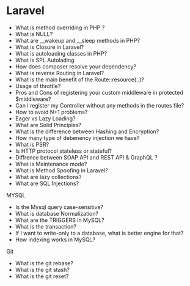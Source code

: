 # Laravel

- What is method overriding in PHP ?
- What is NULL?
- What are __wakeup and __sleep methods in PHP?
- What is Closure in Laravel?
- What is autoloading classes in PHP?
- What is SPL Autolading
- How does composer resolve your dependency?
- What is reverse Routing in Laravel?
- What is the main benefit of the Route::resource(..)?
- Usage of throttle?
- Pros and Cons of registering your custom middleware in protected $middleware?
- Can I register my Controller without any methods in the routes file?
- How to avoid N+1 problems?
- Eager vs Lazy Loading?
- What are Solid Principles?
- What is the difference between Hashing and Encryption?
- How many type of debenency injection we have?
- What is PSR?
- Is HTTP protocol stateless or stateful?
- Diffrence between SOAP API and REST API & GraphQL ?
- What is Maintenance mode?
- What is Method Spoofing in Laravel?
- What are lazy collections?
- What are SQL Injections?

MYSQL
- Is the Mysql query case-sensitive?
- What is database Normalization?
- What are the TRIGGERS in MySQL?
- What is the transaction?
- If I want to write-only to a database, what is better engine for that?
- How indexing works in MySQL?

Git
- What is the git rebase?
- What is the git stash?
- What is the git reset?
